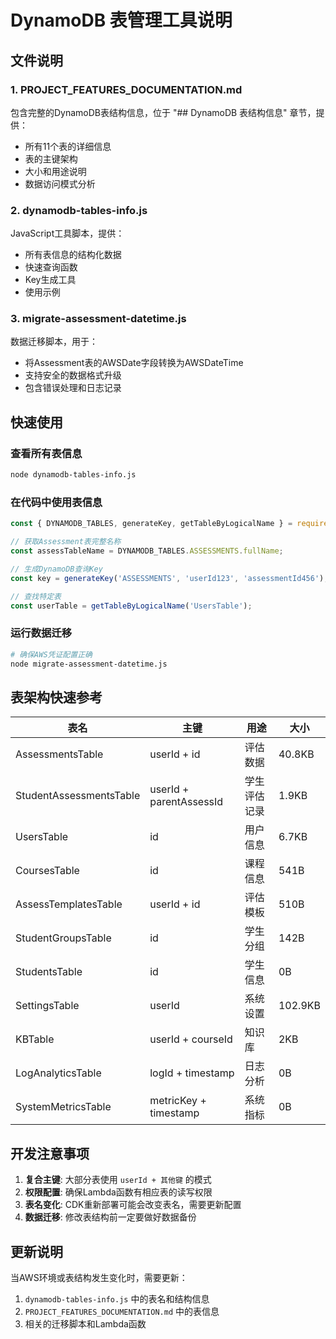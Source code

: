 # DynamoDB 表管理工具说明

## 文件说明

### 1. PROJECT_FEATURES_DOCUMENTATION.md
包含完整的DynamoDB表结构信息，位于 "## DynamoDB 表结构信息" 章节，提供：
- 所有11个表的详细信息
- 表的主键架构
- 大小和用途说明
- 数据访问模式分析

### 2. dynamodb-tables-info.js
JavaScript工具脚本，提供：
- 所有表信息的结构化数据
- 快速查询函数
- Key生成工具
- 使用示例

### 3. migrate-assessment-datetime.js
数据迁移脚本，用于：
- 将Assessment表的AWSDate字段转换为AWSDateTime
- 支持安全的数据格式升级
- 包含错误处理和日志记录

## 快速使用

### 查看所有表信息
```bash
node dynamodb-tables-info.js
```

### 在代码中使用表信息
```javascript
const { DYNAMODB_TABLES, generateKey, getTableByLogicalName } = require('./dynamodb-tables-info.js');

// 获取Assessment表完整名称
const assessTableName = DYNAMODB_TABLES.ASSESSMENTS.fullName;

// 生成DynamoDB查询Key
const key = generateKey('ASSESSMENTS', 'userId123', 'assessmentId456');

// 查找特定表
const userTable = getTableByLogicalName('UsersTable');
```

### 运行数据迁移
```bash
# 确保AWS凭证配置正确
node migrate-assessment-datetime.js
```

## 表架构快速参考

| 表名 | 主键 | 用途 | 大小 |
|------|------|------|------|
| AssessmentsTable | userId + id | 评估数据 | 40.8KB |
| StudentAssessmentsTable | userId + parentAssessId | 学生评估记录 | 1.9KB |
| UsersTable | id | 用户信息 | 6.7KB |
| CoursesTable | id | 课程信息 | 541B |
| AssessTemplatesTable | userId + id | 评估模板 | 510B |
| StudentGroupsTable | id | 学生分组 | 142B |
| StudentsTable | id | 学生信息 | 0B |
| SettingsTable | userId | 系统设置 | 102.9KB |
| KBTable | userId + courseId | 知识库 | 2KB |
| LogAnalyticsTable | logId + timestamp | 日志分析 | 0B |
| SystemMetricsTable | metricKey + timestamp | 系统指标 | 0B |

## 开发注意事项

1. **复合主键**: 大部分表使用 `userId + 其他键` 的模式
2. **权限配置**: 确保Lambda函数有相应表的读写权限
3. **表名变化**: CDK重新部署可能会改变表名，需要更新配置
4. **数据迁移**: 修改表结构前一定要做好数据备份

## 更新说明

当AWS环境或表结构发生变化时，需要更新：
1. `dynamodb-tables-info.js` 中的表名和结构信息
2. `PROJECT_FEATURES_DOCUMENTATION.md` 中的表信息
3. 相关的迁移脚本和Lambda函数

